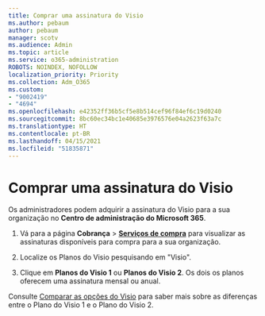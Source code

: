 ```yaml
---
title: Comprar uma assinatura do Visio
ms.author: pebaum
author: pebaum
manager: scotv
ms.audience: Admin
ms.topic: article
ms.service: o365-administration
ROBOTS: NOINDEX, NOFOLLOW
localization_priority: Priority
ms.collection: Adm_O365
ms.custom:
- "9002419"
- "4694"
ms.openlocfilehash: e42352ff36b5cf5e8b514cef96f84ef6c19d0240
ms.sourcegitcommit: 8bc60ec34bc1e40685e3976576e04a2623f63a7c
ms.translationtype: HT
ms.contentlocale: pt-BR
ms.lasthandoff: 04/15/2021
ms.locfileid: "51835871"
---
```

# <a name="purchase-visio-subscription"></a>Comprar uma assinatura do Visio

Os administradores podem adquirir a assinatura do Visio para a sua organização no **Centro de administração do Microsoft 365**.

1. Vá para a página **Cobrança** > **[ Serviços de compra](https://go.microsoft.com/fwlink/p/?linkid=868433)** para visualizar as assinaturas disponíveis para compra para a sua organização.

2. Localize os Planos do Visio pesquisando em "Visio".

3. Clique em **Planos do Visio 1** ou **Planos do Visio 2**. Os dois os planos oferecem uma assinatura mensal ou anual.

Consulte [Comparar as opções do Visio](https://products.office.com/Visio/microsoft-visio-plans-and-pricing-compare-visio-options) para saber mais sobre as diferenças entre o Plano do Visio 1 e o Plano do Visio 2.
